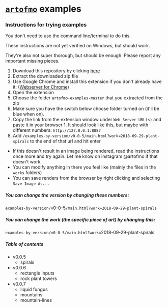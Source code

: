 # [`artofmo`](https://github.com/maxhudson/artofmo) examples

### Instructions for trying examples

You don't need to use the command line/terminal to do this.

These instructions are not yet verified on Windows, but should work.

They're also not super thorough, but should be enough. Please report any important missing pieces.

1. Download this repository by clicking [here](https://github.com/maxhudson/artofmo-examples/archive/master.zip)
1. Extract the downloaded zip file
1. Use Google Chrome and install this extension if you don't already have it: ([Webserver for Chrome](https://chrome.google.com/webstore/detail/web-server-for-chrome/ofhbbkphhbklhfoeikjpcbhemlocgigb?hl=en))
1. Open the extension
  1. Choose the folder `artofmo-examples-master` that you extracted from the zip
  1. Make sure you have the switch below choose folder turned on (it'll be blue when on).
  1. Copy the link from the extension window under `Web Server URL(s)` and paste it in your browser
    1. It should look like this, but maybe with different numbers: `http://127.0.0.1:8887`
1. Add `/examples-by-version/v0-0-5/main.html?work=2018-09-29-plant-spirals` to the end of that url and hit enter

- If this doesn't result in an image being rendered, read the instructions once more and try again. Let me know on instagram @artofmo if that doesn't work.
- You can modify anything in there you feel like (mainly the files in the `works` folders)
- You can save renders from the browser by right clicking and selecting `Save Image As...`

##### You can change the version by changing these numbers:

`examples-by-version/v`0-0-5`/main.html?work=2018-09-29-plant-spirals`

##### You can change the work (the specific piece of art) by changing this:

`examples-by-version/v0-0-5/main.html?work=`2018-09-29-plant-spirals

##### Table of contents
- v0.0.5
  - spirals
- v0.0.6
  - rectangle inputs
  - rock plant towers
- v0.0.7
  - liquid fungus
  - mountains
  - mountain-lines
